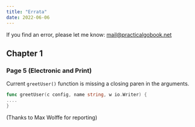 ```yaml
---
title: "Errata"
date: 2022-06-06
---
```


If you find an error, please let me know: mail@practicalgobook.net

## Chapter 1

### Page 5 (Electronic and Print)

Current `greetUser()` function is missing a closing paren in the arguments. 

```go
func greetUser(c config, name string, w io.Writer) {
....
}
```

(Thanks to Max Wolffe for reporting)
